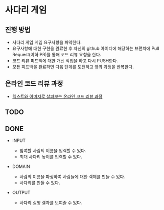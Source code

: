 # 사다리 게임
## 진행 방법
* 사다리 게임 게임 요구사항을 파악한다.
* 요구사항에 대한 구현을 완료한 후 자신의 github 아이디에 해당하는 브랜치에 Pull Request(이하 PR)를 통해 코드 리뷰 요청을 한다.
* 코드 리뷰 피드백에 대한 개선 작업을 하고 다시 PUSH한다.
* 모든 피드백을 완료하면 다음 단계를 도전하고 앞의 과정을 반복한다.

## 온라인 코드 리뷰 과정
* [텍스트와 이미지로 살펴보는 온라인 코드 리뷰 과정](https://github.com/nextstep-step/nextstep-docs/tree/master/codereview)

## TODO

## DONE


* INPUT
  * 참여할 사람의 이름을 입력할 수 있다.
  * 최대 사다리 높이를 입력할 수 있다.

* DOMAIN
  * 사람의 이름을 파싱하여 사람들에 대한 객체를 만들 수 있다.
  * 사다리를 만들 수 있다.

* OUTPUT
  * 사다리 실행 결과를 보여줄 수 있다.
  
